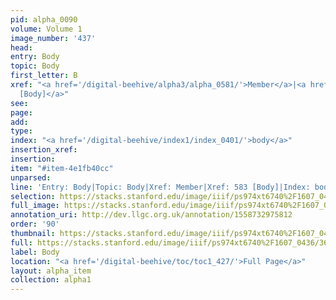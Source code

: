 ```yaml
---
pid: alpha_0090
volume: Volume 1
image_number: '437'
head: 
entry: Body
topic: Body
first_letter: B
xref: "<a href='/digital-beehive/alpha3/alpha_0581/'>Member</a>|<a href='/digital-beehive/toc/toc2_134/'>583
  [Body]</a>"
see: 
page: 
add: 
type: 
index: "<a href='/digital-beehive/index1/index_0401/'>body</a>"
insertion_xref: 
insertion: 
item: "#item-4e1fb40cc"
unparsed: 
line: 'Entry: Body|Topic: Body|Xref: Member|Xref: 583 [Body]|Index: body|#item-4e1fb40cc'
selection: https://stacks.stanford.edu/image/iiif/ps974xt6740%2F1607_0436/360,2980,3058,563/full/0/default.jpg
full_image: https://stacks.stanford.edu/image/iiif/ps974xt6740%2F1607_0436/full/full/0/default.jpg
annotation_uri: http://dev.llgc.org.uk/annotation/1558732975812
order: '90'
thumbnail: https://stacks.stanford.edu/image/iiif/ps974xt6740%2F1607_0436/360,2980,600,180/250,/0/default.jpg
full: https://stacks.stanford.edu/image/iiif/ps974xt6740%2F1607_0436/360,2980,3058,563/full/0/default.jpg
label: Body
location: "<a href='/digital-beehive/toc/toc1_427/'>Full Page</a>"
layout: alpha_item
collection: alpha1
---
```

